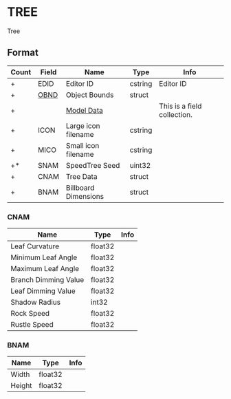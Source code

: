 TREE
====

Tree

## Format

Count | Field | Name | Type | Info
------|-------|------|------|-----
+ | EDID | Editor ID | cstring | Editor ID
+ | [OBND](Fields/OBND.md) | Object Bounds | struct |
+ | | [Model Data](Fields/Model.md) | | This is a field collection.
+ | ICON | Large icon filename | cstring | 
+ | MICO | Small icon filename | cstring | 
+* | SNAM | SpeedTree Seed | uint32 |
+ | CNAM | Tree Data | struct |
+ | BNAM | Billboard Dimensions | struct |

### CNAM

Name | Type | Info
-----|------|-----
Leaf Curvature | float32 |
Minimum Leaf Angle | float32 |
Maximum Leaf Angle | float32 |
Branch Dimming Value | float32 |
Leaf Dimming Value | float32 |
Shadow Radius | int32 |
Rock Speed | float32 |
Rustle Speed | float32 |

### BNAM

Name | Type | Info
-----|------|-----
Width | float32 |
Height | float32 |
